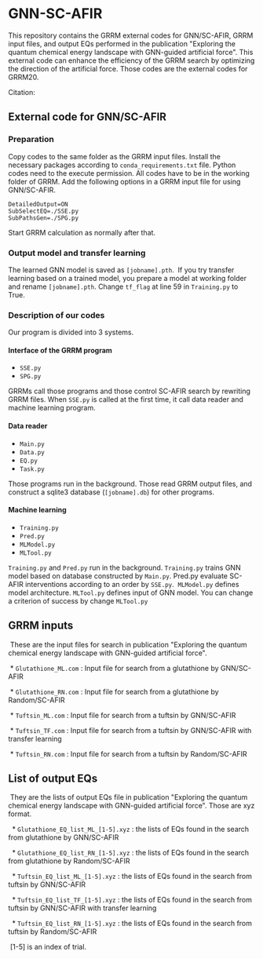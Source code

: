 # GNN-SC-AFIR

This repository contains the GRRM external codes for GNN/SC-AFIR, GRRM input files, and output EQs performed in the publication "Exploring the quantum chemical energy landscape with GNN-guided artificial force". This external code can enhance the efficiency of the GRRM search by optimizing the direction of the artificial force. Those codes are the external codes for GRRM20.

Citation: 

## External code for GNN/SC-AFIR

### Preparation

Copy codes to the same folder as the GRRM input files. Install the necessary packages according to `conda_requirements.txt` file. Python codes need to the execute permission. All codes have to be in the working folder of GRRM. Add the following options in a GRRM input file for using GNN/SC-AFIR.

```
DetailedOutput=ON
SubSelectEQ=./SSE.py
SubPathsGen=./SPG.py
```

Start GRRM calculation as normally after that.

### Output model and transfer learning

The learned GNN model is saved as `[jobname].pth`. 
If you try transfer learning based on a trained model, you prepare a model at working folder and rename `[jobname].pth`. Change `tf_flag` at line 59 in `Training.py` to True.

### Description of our codes

Our program is divided into 3 systems.

#### Interface of the GRRM program

* `SSE.py`
* `SPG.py`

GRRMs call those programs and those control SC-AFIR search by rewriting GRRM files. When `SSE.py` is called at the first time, it call data reader and machine learning program.

#### Data reader

* `Main.py`
* `Data.py`
* `EQ.py`
* `Task.py`

Those programs run in the background. Those read GRRM output files, and construct a sqlite3 database (`[jobname].db`) for other programs.

#### Machine learning

* `Training.py`
* `Pred.py`
* `MLModel.py`
* `MLTool.py`

`Training.py` and `Pred.py` run in the background. `Training.py` trains GNN model based on database constructed by `Main.py`. Pred.py evaluate SC-AFIR interventions according to an order by `SSE.py`. 
`MLModel.py` defines model architecture. `MLTool.py` defines input of GNN model. You can change a criterion of success by change `MLTool.py`

## GRRM inputs

 These are the input files for search in publication "Exploring the quantum chemical energy landscape with GNN-guided artificial force".

 * `Glutathione_ML.com` : Input file for search from a glutathione by GNN/SC-AFIR
 
 * `Glutathione_RN.com` : Input file for search from a glutathione by Random/SC-AFIR
 
 * `Tuftsin_ML.com` : Input file for search from a tuftsin by GNN/SC-AFIR
 
 * `Tuftsin_TF.com` : Input file for search from a tuftsin by GNN/SC-AFIR with transfer learning
 
 * `Tuftsin_RN.com` : Input file for search from a tuftsin by Random/SC-AFIR

## List of output EQs

 They are the lists of output EQs file in publication "Exploring the quantum chemical energy landscape with GNN-guided artificial force". Those are xyz format.

  * `Glutathione_EQ_list_ML_[1-5].xyz` : the lists of EQs found in the search from glutathione by GNN/SC-AFIR
  
  * `Glutathione_EQ_list_RN_[1-5].xyz` : the lists of EQs found in the search from glutathione by Random/SC-AFIR
  
  * `Tuftsin_EQ_list_ML_[1-5].xyz` : the lists of EQs found in the search from tuftsin by GNN/SC-AFIR
  
  * `Tuftsin_EQ_list_TF_[1-5].xyz` : the lists of EQs found in the search from tuftsin by GNN/SC-AFIR with transfer learning
  
  * `Tuftsin_EQ_list_RN_[1-5].xyz` : the lists of EQs found in the search from tuftsin by Random/SC-AFIR
 

 [1-5] is an index of trial.
